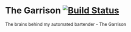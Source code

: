 # The Garrison [![Build Status](https://travis-ci.org/Tomos-Evans/garrison.svg?branch=master)](https://travis-ci.org/Tomos-Evans/garrison)
The brains behind my automated bartender - The Garrison
